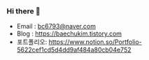 ### Hi there 👋


- Email : bc6793@naver.com
- Blog : https://baechukim.tistory.com
- 포트폴리오: https://www.notion.so/Portfolio-5622cef1cd5d4dd9af484a80cb04e752
<!--
**Kimbaechu/Kimbaechu** is a ✨ _special_ ✨ repository because its `README.md` (this file) appears on your GitHub profile.

Here are some ideas to get you started:

- 🔭 I’m currently working on ...
- 🌱 I’m currently learning ...
- 👯 I’m looking to collaborate on ...
- 🤔 I’m looking for help with ...
- 💬 Ask me about ...
- 📫 How to reach me: ...
- 😄 Pronouns: ...
- ⚡ Fun fact: ...
-->

